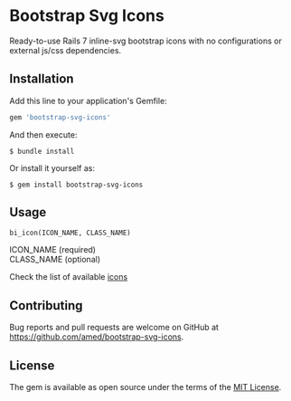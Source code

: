 # Bootstrap Svg Icons

Ready-to-use Rails 7 inline-svg bootstrap icons with no configurations or external js/css dependencies.

## Installation

Add this line to your application's Gemfile:

```ruby
gem 'bootstrap-svg-icons'
```

And then execute:

    $ bundle install

Or install it yourself as:

    $ gem install bootstrap-svg-icons

## Usage

```
bi_icon(ICON_NAME, CLASS_NAME)
```
ICON_NAME  (required)  
CLASS_NAME (optional)

Check the list of available [icons](https://icons.getbootstrap.com/#icons)
## Contributing

Bug reports and pull requests are welcome on GitHub at https://github.com/amed/bootstrap-svg-icons.

## License

The gem is available as open source under the terms of the [MIT License](https://opensource.org/licenses/MIT).
